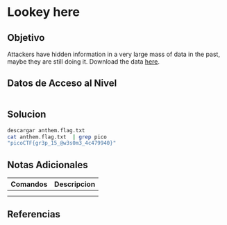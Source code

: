 # Lookey here
## Objetivo
Attackers have hidden information in a very large mass of data in the past, maybe they are still doing it. Download the data [here](https://artifacts.picoctf.net/c/124/anthem.flag.txt).
## Datos de Acceso al Nivel
```
```
## Solucion
```Bash
descargar anthem.flag.txt 
cat anthem.flag.txt  | grep pico
"picoCTF{gr3p_15_@w3s0m3_4c479940}"

```
## Notas Adicionales
|**Comandos**|**Descripcion**|
|--------|-------------|
|||
|||
## Referencias

